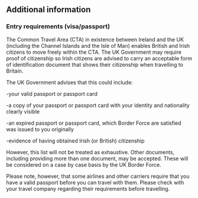 ## Additional information

### **Entry requirements (visa/passport)**

The Common Travel Area (CTA) in existence between Ireland and the UK (including the Channel Islands and the Isle of Man) enables British and Irish citizens to move freely within the CTA. The UK Government may require proof of citizenship so Irish citizens are advised to carry an acceptable form of identification document that shows their citizenship when travelling to Britain.

The UK Government advises that this could include:

-your valid passport or passport card

-a copy of your passport or passport card with your identity and nationality clearly visible

-an expired passport or passport card, which Border Force are satisfied was issued to you originally

-evidence of having obtained Irish (or British) citizenship

However, this list will not be treated as exhaustive. Other documents, including providing more than one document, may be accepted. These will be considered on a case by case basis by the UK Border Force.

Please note, however, that some airlines and other carriers require that you have a valid passport before you can travel with them. Please check with your travel company regarding their requirements before travelling.